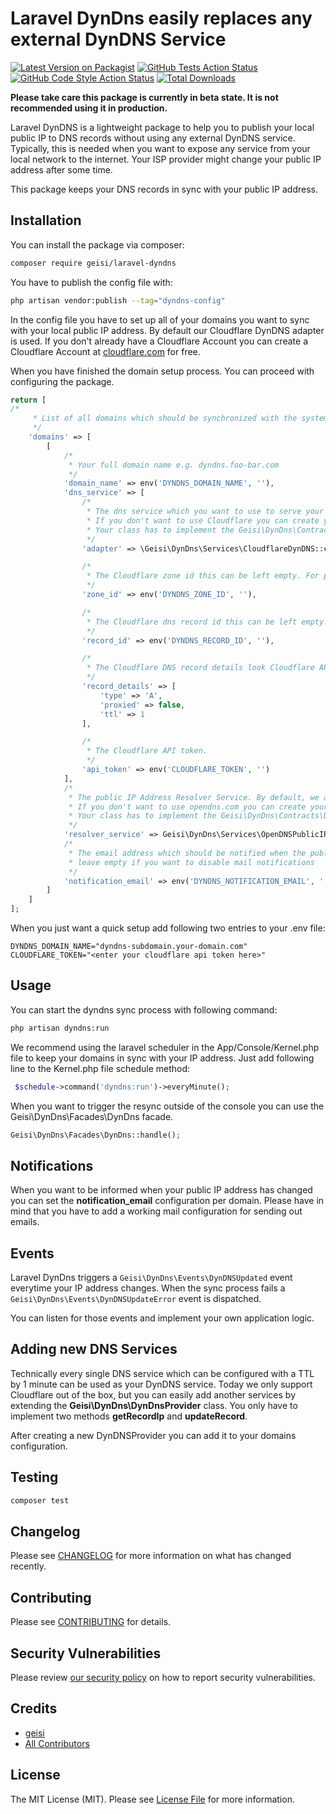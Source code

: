 # Laravel DynDns easily replaces any external DynDNS Service

[![Latest Version on Packagist](https://img.shields.io/packagist/v/geisi/laravel-dyndns.svg?style=flat-square)](https://packagist.org/packages/geisi/laravel-dyndns)
[![GitHub Tests Action Status](https://img.shields.io/github/workflow/status/geisi/laravel-dyndns/run-tests?label=tests)](https://github.com/geisi/laravel-dyndns/actions?query=workflow%3Arun-tests+branch%3Amain)
[![GitHub Code Style Action Status](https://img.shields.io/github/workflow/status/geisi/laravel-dyndns/Check%20&%20fix%20styling?label=code%20style)](https://github.com/geisi/laravel-dyndns/actions?query=workflow%3A"Check+%26+fix+styling"+branch%3Amain)
[![Total Downloads](https://img.shields.io/packagist/dt/geisi/laravel-dyndns.svg?style=flat-square)](https://packagist.org/packages/geisi/laravel-dyndns)

**Please take care this package is currently in beta state. It is not recommended using it in production.**

Laravel DynDNS is a lightweight package to help you to publish your local public IP to DNS records without using any external DynDNS service.
Typically, this is needed when you want to expose any service from your local network to the internet. 
Your ISP provider might change your public IP address after some time. 

This package keeps your DNS records in sync with your public IP address.

## Installation

You can install the package via composer:

```bash
composer require geisi/laravel-dyndns
```

You have to publish the config file with:

```bash
php artisan vendor:publish --tag="dyndns-config"
```

In the config file you have to set up all of your domains you want to sync with your local public IP address. By default
our Cloudflare DynDNS adapter is used. If you don't already have a Cloudflare Account you can create a Cloudflare
Account at [cloudflare.com](https://www.cloudflare.com/) for free.

When you have finished the domain setup process. You can proceed with configuring the package.

```php
return [
/*
     * List of all domains which should be synchronized with the systems public IP address
     */
    'domains' => [
        [
            /*
             * Your full domain name e.g. dyndns.foo-bar.com
             */
            'domain_name' => env('DYNDNS_DOMAIN_NAME', ''),
            'dns_service' => [
                /*
                 * The dns service which you want to use to serve your Dns records. By default, this package runs with the Cloudflare Dns service.
                 * If you don't want to use Cloudflare you can create your own implementation.
                 * Your class has to implement the Geisi\DynDns\Contracts\HandlesDynDnsRecords interface.
                 */
                'adapter' => \Geisi\DynDns\Services\CloudflareDynDNS::class,

                /*
                 * The Cloudflare zone id this can be left empty. For performance reasons it is recommended to configure a zone id.
                 */
                'zone_id' => env('DYNDNS_ZONE_ID', ''),

                /*
                 * The Cloudflare dns record id this can be left empty. For performance reasons it is recommended to configure a dns record id.
                 */
                'record_id' => env('DYNDNS_RECORD_ID', ''),

                /*
                 * The Cloudflare DNS record details look Cloudflare API documentation for reference.
                 */
                'record_details' => [
                    'type' => 'A',
                    'proxied' => false,
                    'ttl' => 1
                ],

                /*
                 * The Cloudflare API token.
                 */
                'api_token' => env('CLOUDFLARE_TOKEN', '')
            ],
            /*
             * The public IP Address Resolver Service. By default, we are using the opendns.com resolver to query the current public IP address.
             * If you don't want to use opendns.com you can create your own implementation.
             * Your class has to implement the Geisi\DynDns\Contracts\DiscoversIpAddress interface.
             */
            'resolver_service' => Geisi\DynDns\Services\OpenDNSPublicIPResolver::class,
            /*
             * The email address which should be notified when the public IP address changes
             * leave empty if you want to disable mail notifications
             */
            'notification_email' => env('DYNDNS_NOTIFICATION_EMAIL', '')
        ]
    ]
];
```

When you just want a quick setup add following two entries to your .env file:

```
DYNDNS_DOMAIN_NAME="dyndns-subdomain.your-domain.com"
CLOUDFLARE_TOKEN="<enter your cloudflare api token here>"
```

## Usage

You can start the dyndns sync process with following command:
```bash
php artisan dyndns:run
```

We recommend using the laravel scheduler in the App/Console/Kernel.php file to keep your domains in sync with your IP address.
Just add following line to the Kernel.php file schedule method:

````PHP
 $schedule->command('dyndns:run')->everyMinute();
````

When you want to trigger the resync outside of the console you can use the Geisi\DynDns\Facades\DynDns facade.

```PHP
Geisi\DynDns\Facades\DynDns::handle();
```

## Notifications

When you want to be informed when your public IP address has changed you can set the **notification_email** configuration per domain.
Please have in mind that you have to add a working mail configuration for sending out emails.

## Events

Laravel DynDns triggers a ```Geisi\DynDns\Events\DynDNSUpdated``` event everytime your IP address changes. 
When the sync process fails a ```Geisi\DynDns\Events\DynDNSUpdateError``` event is dispatched.

You can listen for those events and implement your own application logic.

## Adding new DNS Services

Technically every single DNS service which can be configured with a TTL by 1 minute can be used as your DynDNS service.
Today we only support Cloudflare out of the box, but you can easily add another services by extending the **Geisi\DynDns\DynDnsProvider** class. 
You only have to implement two methods **getRecordIp** and **updateRecord**.

After creating a new DynDNSProvider you can add it to your domains configuration.


## Testing

```bash
composer test
```

## Changelog

Please see [CHANGELOG](CHANGELOG.md) for more information on what has changed recently.

## Contributing

Please see [CONTRIBUTING](.github/CONTRIBUTING.md) for details.

## Security Vulnerabilities

Please review [our security policy](../../security/policy) on how to report security vulnerabilities.

## Credits

- [geisi](https://github.com/geisi)
- [All Contributors](../../contributors)

## License

The MIT License (MIT). Please see [License File](LICENSE.md) for more information.
